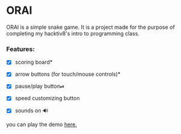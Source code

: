 # ORAI
ORAI is a simple snake game.
It is a project made for the purpose of completing my hacktiv8's intro to programming class.

### Features:
- [x] scoring board*
- [x] arrow buttons (for touch/mouse controls)*
- [x] pause/play button⏯
- [x] speed customizing button
- [x] sounds on 🔊


you can play the demo [here.](https://festive-wright-2c6eca.netlify.com/)
